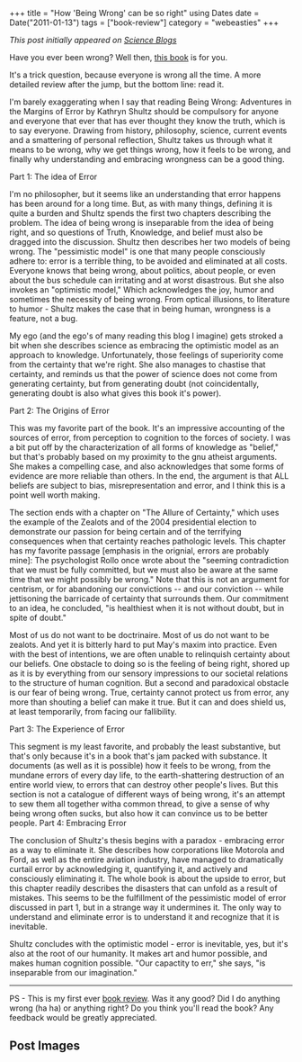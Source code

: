 +++
title = "How 'Being Wrong' can be so right"
using Dates
date = Date("2011-01-13")
tags = ["book-review"]
category = "webeasties"
+++

_This post initially appeared on [Science Blogs](http://scienceblogs.com/webeasties)_

Have you ever been wrong? Well then, [this book](http://beingwrongbook.com/synopsis) is for you.

It's a trick question, because everyone is wrong all the time. A more detailed review after the jump, but the bottom line: read it.

I'm barely exaggerating when I say that reading Being Wrong: Adventures in the Margins of Error by Kathryn Shultz should be compulsory for anyone and everyone that ever that has ever thought they know the truth, which is to say everyone. Drawing from history, philosophy, science, current events and a smattering of personal reflection, Shultz takes us through what it means to be wrong, why we get things wrong, how it feels to be wrong, and finally why understanding and embracing wrongness can be a good thing.

Part 1: The idea of Error

I'm no philosopher, but it seems like an understanding that error happens has been around for a long time. But, as with many things, defining it is quite a burden and Shultz spends the first two chapters describing the problem. The idea of being wrong is inseparable from the idea of being right, and so questions of Truth, Knowledge, and belief must also be dragged into the discussion. 
Shultz then describes her two models of being wrong. The "pessimistic model" is one that many people consciously adhere to: error is a terrible thing, to be avoided and eliminated at all costs. Everyone knows that being wrong, about politics, about people, or even about the bus schedule can irritating and at worst disastrous. But she also invokes an "optimistic model," Which acknowledges the joy, humor and sometimes the necessity of being wrong. From optical illusions, to literature to humor - Shultz makes the case that in being human, wrongness is a feature, not a bug.

My ego (and the ego's of many reading this blog I imagine) gets stroked a bit when she describes science as embracing the optimistic model as an approach to knowledge. Unfortunately, those feelings of superiority come from the certainty that we're right. She also manages to chastise that certainty, and reminds us that the power of science does not come from generating certainty, but from generating doubt (not coincidentally, generating doubt is also what gives this book it's power).

Part 2: The Origins of Error

This was my favorite part of the book. It's an impressive accounting of the sources of error, from perception to cognition to the forces of society. I was a bit put off by the characterization of all forms of knowledge as "belief," but that's probably based on my proximity to the gnu atheist arguments. She makes a compelling case, and also acknowledges that some forms of evidence are more reliable than others. In the end, the argument is that ALL beliefs are subject to bias, misrepresentation and error, and I think this is a point well worth making.

The section ends with a chapter on "The Allure of Certainty," which uses the example of the Zealots and of the 2004 presidential election to demonstrate our passion for being certain and of the terrifying consequences when that certainty reaches pathologic levels. This chapter has my favorite passage [emphasis in the orignial, errors are probably mine]:
 The psychologist Rollo once wrote about the "seeming contradiction that we must be fully committed, but we must also be aware at the same time that we might possibly be wrong." Note that this is not an argument for centrism, or for abandoning our convictions -- and our conviction -- while jettisoning the barricade of certainty that surrounds them. Our commitment to an idea, he concluded, "is healthiest when it is not without doubt, but in spite of doubt."

Most of us do not want to be doctrinaire. Most of us do not want to be zealots. And yet it is bitterly hard to put May's maxim into practice. Even with the best of intentions, we are often unable to relinquish certainty about our beliefs. One obstacle to doing so is the feeling of being right, shored up as it is by everything from our sensory impressions to our societal relations to the structure of human cognition. But a second and paradoxical obstacle is our fear of being wrong. True, certainty cannot protect us from error, any more than shouting a belief can make it true. But it can and does shield us, at least temporarily, from facing our fallibility.

Part 3: The Experience of Error

This segment is my least favorite, and probably the least substantive, but that's only because it's in a book that's jam packed with substance. It documents (as well as it is possible) how it feels to be wrong, from the mundane errors of every day life, to the earth-shattering destruction of an entire world view, to errors that can destroy other people's lives. But this section is not a catalogue of different ways of being wrong, it's an attempt to sew them all together witha  common thread, to give a sense of why being wrong often sucks, but also how it can convince us to be better people. 
Part 4: Embracing Error

The conclusion of Shultz's thesis begins with a paradox - embracing error as a way to eliminate it. She describes how corporations like Motorola and Ford, as well as the entire aviation industry, have managed to dramatically curtail error by acknowledging it, quantifying it, and actively and consciously eliminating it. The whole book is about the upside to error, but this chapter readily describes the disasters that can unfold as a result of mistakes. This seems to be the fulfillment of the pessimistic model of error discussed in part 1, but in a strange way it undermines it. The only way to understand and eliminate error is to understand it and recognize that it is inevitable.

Shultz concludes with the optimistic model - error is inevitable, yes, but it's also at the root of our humanity. It makes art and humor possible, and makes human cognition possible. "Our capactity to err," she says, "is inseparable from our imagination."

-------

PS - This is my first ever [book review](/tag/book-review). Was it any good? Did I do anything wrong (ha ha) or anything right? Do you think you'll read the book? 
Any feedback would be greatly appreciated.

      
  

 ## Post Images



